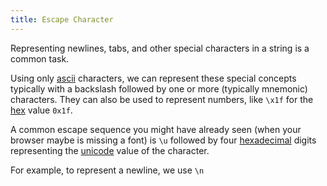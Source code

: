 ```yaml
---
title: Escape Character
---
```


Representing newlines, tabs, and other special characters in a string is a common task.

Using only [ascii](./ascii.md) characters, we can represent these special concepts typically with a backslash followed by one or more (typically mnemonic) characters. They can also be used to represent numbers, like `\x1f` for the [hex](./number_base.md) value `0x1f`.

A common escape sequence you might have already seen (when your browser maybe is missing a font) is `\u` followed by four [hexadecimal](./number_base.md) digits representing the [unicode](./unicode.md) value of the character.

For example, to represent a newline, we use `\n`
